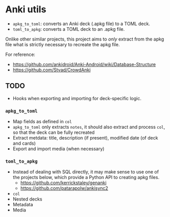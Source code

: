 # Anki utils

- `apkg_to_toml`: converts an Anki deck (.apkg file) to a TOML deck.
- `toml_to_apkg`: converts a TOML deck to an .apkg file.

Onlike other similar projects, this project aims to _only_ extract from the apkg file what is strictly necessary to recreate the apkg file.

For reference:

- https://github.com/ankidroid/Anki-Android/wiki/Database-Structure
- https://github.com/Stvad/CrowdAnki


## TODO

- Hooks when exporting and importing for deck-specific logic.

### `apkg_to_toml`

- Map fields as defined in `col`
- `apkg_to_toml` only extracts `notes`, it should also extract and process `col`, so that the deck can be fully recreated
- Extract metdata: title, description (if present), modified date (of deck and cards)
- Export and import media (when necessary)

### `toml_to_apkg`

- Instead of dealing with SQL directly, it may make sense to use one of the projects below, which provide a Python API to creating apkg files.
  - https://github.com/kerrickstaley/genanki
  - https://github.com/patarapolw/ankisync2
- `col`
- Nested decks
- Metadata
- Media
